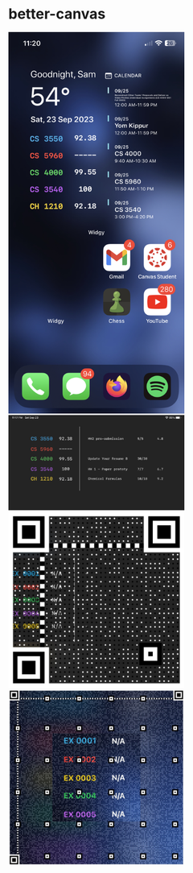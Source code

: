 # better-canvas
<img src="/images/betterCanvasExample.jpg" width=350px>
<img src="/images/betterCanvasIpadExample.jpg" width=350px>
<img src="/images/assignmentsQR.JPG" width=350px>
<img src="/images/allGradesQR.JPG" width=350px>
